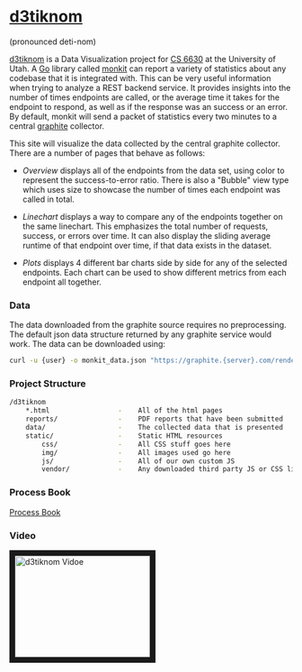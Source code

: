 # [d3tiknom](http://jesuszarate.github.io/d3tiknom)

(pronounced deti-nom)

[d3tiknom](http://jesuszarate.github.io/d3tiknom) is a Data Visualization
project for [CS 6630](http://dataviscourse.net/2017/syllabus) at the University
of Utah. A [Go](https://golang.org) library called
[monkit](https://godoc.org/gopkg.in/spacemonkeygo/monkit.v2) can report a
variety of statistics about any codebase that it is integrated with. This can
be very useful information when trying to analyze a REST backend service. It
provides insights into the number of times endpoints are called, or the average
time it takes for the endpoint to respond, as well as if the response was an
success or an error. By default, monkit will send a packet of statistics every
two minutes to a central [graphite](https://graphiteapp.org) collector.

This site will visualize the data collected by the central graphite collector.
There are a number of pages that behave as follows:

* *Overview* displays all of the endpoints from the data set, using color to
  represent the success-to-error ratio. There is also a "Bubble" view type
  which uses size to showcase the number of times each endpoint was called in
  total.

* *Linechart* displays a way to compare any of the endpoints together on the
  same linechart. This emphasizes the total number of requests, success, or
  errors over time. It can also display the sliding average runtime of that
  endpoint over time, if that data exists in the dataset.

* *Plots* displays 4 different bar charts side by side for any of the selected
  endpoints. Each chart can be used to show different metrics from each
  endpoint all together.

### Data

The data downloaded from the graphite source requires no preprocessing. The
default json data structure returned by any graphite service would work. The
data can be downloaded using:

```sh
curl -u {user} -o monkit_data.json "https://graphite.{server}.com/render/?target=path.to.target.*.*.*.*&format=json"
```

### Project Structure

```sh
/d3tiknom
    *.html                 -    All of the html pages
    reports/               -    PDF reports that have been submitted
    data/                  -    The collected data that is presented
    static/                -    Static HTML resources
        css/               -    All CSS stuff goes here
        img/               -    All images used go here
        js/                -    All of our own custom JS
        vendor/            -    Any downloaded third party JS or CSS libs
```

### Process Book
[Process Book](https://github.com/jesuszarate/d3tiknom/blob/master/reports/processbook/Process%20Book.pdf)

### Video

<a href="http://www.youtube.com/watch?feature=player_embedded&v=ZYEL9FXcTmE
" target="_blank"><img src="http://img.youtube.com/vi/ZYEL9FXcTmE/0.jpg" 
alt="d3tiknom Vidoe" width="240" height="180" border="10" /></a>
